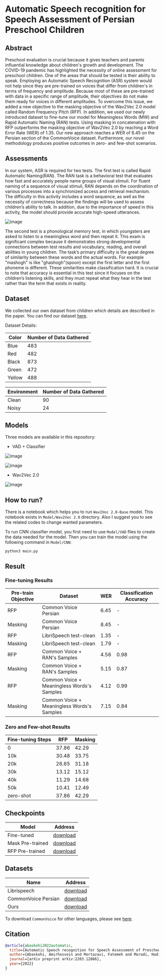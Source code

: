 # Automatic Speech recognition for Speech Assessment of Persian Preschool Children

## Abstract
Preschool evaluation is crucial because it gives teachers and parents influential knowledge about children's growth and development. The COVID-19 pandemic has highlighted the necessity of online assessment for preschool children. One of the areas that should be tested is their ability to speak. Employing an Automatic Speech Recognition (ASR) system would not help since they are pre-trained on voices that differ from children's in terms of frequency and amplitude. Because most of these are pre-trained with data in a specific range of amplitude, their objectives do not make them ready for voices in different amplitudes. To overcome this issue, we added a new objective to the masking objective of the Wav2Vec 2.0 model called Random Frequency Pitch (RFP). In addition, we used our newly introduced dataset to fine-tune our model for Meaningless Words (MW) and Rapid Automatic Naming (RAN) tests. Using masking in concatenation with RFP outperforms the masking objective of Wav2Vec 2.0 by reaching a Word Error Rate (WER) of 1.35. Our new approach reaches a WER of 6.45 on the Persian section of the CommonVoice dataset. Furthermore, our novel methodology produces positive outcomes in zero- and few-shot scenarios.

## Assessments
In our system, ASR is required for two tests. The first test is called Rapid Automatic Naming(RAN). The RAN task is
a behavioral test that evaluates how fast and accurately people name groups of visual stimuli. For fluent naming of
a sequence of visual stimuli, RAN depends on the coordination of various processes into a synchronized access and
retrieval mechanism. The difficulty in this activity includes a word sequence, as well as the necessity of
correctness because the findings will be used to assess children’s ability to talk. In addition, due to the importance of
speed in this activity, the model should provide accurate high-speed utterances.

![image](https://user-images.githubusercontent.com/50926437/156012200-15510ead-f03c-4344-bb6f-10170bc12582.png)

The second test is a phonological memory test, in which youngsters are asked to listen to a meaningless word and
then repeat it. This exam is significant complex because it demonstrates strong developmental connections between
test results and vocabulary, reading, and overall abilities in young children. The task’s primary difficulty is the
great degree of similarity between these words and the actual words. For example "mashogh" is like "ghashogh"(spoon)
except the first letter and the first phoneme is different. These similarities make classification hard. It is crucial to note that accuracy is essential in this test since it focuses on the children’s listening skills, and they must repeat what they hear in the test rather than the term that exists in reality.

## Dataset

We collected our own dataset from children which details are described in the paper. You can find our dataset <a href="https://drive.google.com/file/d/1clQeyxTurtOu7r39q-CmSmHNapwDDE6u/view?usp=sharing">here</a>.

Dataset Details:

| Color      | Number of Data Gathered |
| ----------- | ----------- |
| Blue      | 483       |
| Red   | 482        |
| Black   | 873        |
| Green   | 472        |
| Yellow   | 488        |

| Environment      | Number of Data Gathered |
| ----------- | ----------- |
| Clean      | 90       |
| Noisy   | 24        |

## Models
Three models are available in this repository:
* VAD + Classifier

![image](https://user-images.githubusercontent.com/50926437/156013625-467b48b2-0f9d-4d55-aeb4-ae16e6a141b5.png)

![image](https://user-images.githubusercontent.com/50926437/156013632-2e3e97ae-b867-4f5e-bf09-a1fce7bd821e.png)

* Wav2Vec 2.0

![image](https://user-images.githubusercontent.com/50926437/156013711-dfafdd0d-7670-45a5-bbf2-127fb416f94b.png)

## How to run?
There is a notebook which helps you to run `Wav2Vec 2.0-Base` model. This notebook exists in `Model/Wav2Vec 2.0` directory. Also I suggest you to see the related codes to change wanted parameters.

To run CNN classifier model, you first need to use `Model/VAD` files to create the data needed for the model. Then you can train the model using the following command in `Model/CNN`:
```
python3 main.py
```

## Result

### Fine-tuning Results
| Pre-train Objective | Dataset | WER | Classification Accuracy |
| --- | --- | --- | --- |
| RFP | Common Voice Persian | 6.45 | - |
| Masking | Common Voice Persian | 8.45 | - |
| RFP | LibriSpeech test-clean | 1.35 | - |
| Masking | LibriSpeech test-clean | 1.79 | - |
| RFP | Common Voice + RAN's Samples | 4.56 | 0.98 |
| Masking | Common Voice + RAN's Samples | 5.15 | 0.87 |
| RFP | Common Voice + Meaningless Words's Samples | 4.12 | 0.99 |
| Masking | Common Voice + Meaningless Words's Samples | 7.15 | 0.84 |

### Zero and Few-shot Results
| Fine-tuning Steps | RFP | Masking |
| --- | --- | --- |
| 0 | 37.86 | 42.29 |
| 10k | 30.48 | 33.75 |
| 20k | 26.65 | 31.18 |
| 30k | 13.12 | 15.12 |
| 40k | 11.29 | 14.68 |
| 50k | 10.41 | 12.49 |
| zero-shot | 37.86 | 42.29 |

## Checkpoints
| Model | Address |
| --- | --- |
| Fine-tuned | [download](https://drive.google.com/drive/folders/1-U9-ClJQv0pQuiAfxQp38U4GYs_vhL1R?usp=sharing) |
| Mask Pre-trained | [download](https://drive.google.com/drive/folders/1-3KmmvLi3HtTsZLd5dVA9ZhNhd5PL5T5?usp=sharing) |
| RFP Pre-trained | [download](https://drive.google.com/drive/folders/1-YiTt5KHcGsxircAMm2qcW9T3r2QhmD7?usp=sharing) |

## Datasets
| Name | Address |
| --- | --- |
| Librispeech | [download](https://www.openslr.org/12) |
| CommonVoice Persian | [download](https://voice-prod-bundler-ee1969a6ce8178826482b88e843c335139bd3fb4.s3.amazonaws.com/cv-corpus-7.0-2021-07-21/cv-corpus-7.0-2021-07-21-fa.tar.gz) |
| Ours | [download](https://drive.google.com/file/d/1clQeyxTurtOu7r39q-CmSmHNapwDDE6u/view?usp=sharing) |

To download `CommonVoice` for other languages, please see <a href="https://github.com/huggingface/datasets/blob/master/datasets/common_voice/common_voice.py">here</a>.


## Citation
```bibtex
@article{abaskohi2022automatic,
  title={Automatic Speech recognition for Speech Assessment of Preschool Children},
  author={Abaskohi, Amirhossein and Mortazavi, Fatemeh and Moradi, Hadi},
  journal={arXiv preprint arXiv:2203.12886},
  year={2022}
}
```
